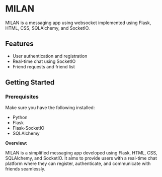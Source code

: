# MILAN

MILAN is a messaging app using websocket implemented using Flask, HTML, CSS, SQLAlchemy, and SocketIO.

## Features

- User authentication and registration
- Real-time chat using SocketIO
- Friend requests and friend list

## Getting Started

### Prerequisites

Make sure you have the following installed:

- Python
- Flask
- Flask-SocketIO
- SQLAlchemy

**Overview:**

MILAN is a simplified messaging app developed using Flask, HTML, CSS, SQLAlchemy, and SocketIO. It aims to provide users with a real-time chat platform where they can register, authenticate, and communicate with friends seamlessly.
